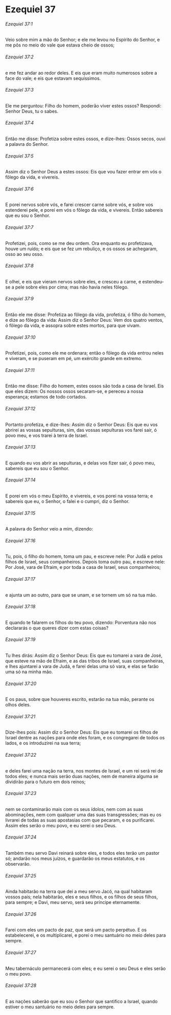 # Ezequiel 37

###### Ezequiel 37:1

Veio sobre mim a mão do Senhor; e ele me levou no Espírito do Senhor, e me pôs no meio do vale que estava cheio de ossos;

###### Ezequiel 37:2

e me fez andar ao redor deles. E eis que eram muito numerosos sobre a face do vale; e eis que estavam sequíssimos.

###### Ezequiel 37:3

Ele me perguntou: Filho do homem, poderão viver estes ossos? Respondi: Senhor Deus, tu o sabes.

###### Ezequiel 37:4

Então me disse: Profetiza sobre estes ossos, e dize-lhes: Ossos secos, ouvi a palavra do Senhor.

###### Ezequiel 37:5

Assim diz o Senhor Deus a estes ossos: Eis que vou fazer entrar em vós o fôlego da vida, e vivereis.

###### Ezequiel 37:6

E porei nervos sobre vós, e farei crescer carne sobre vós, e sobre vos estenderei pele, e porei em vós o fôlego da vida, e vivereis. Então sabereis que eu sou o Senhor.

###### Ezequiel 37:7

Profetizei, pois, como se me deu ordem. Ora enquanto eu profetizava, houve um ruído; e eis que se fez um rebuliço, e os ossos se achegaram, osso ao seu osso.

###### Ezequiel 37:8

E olhei, e eis que vieram nervos sobre eles, e cresceu a carne, e estendeu-se a pele sobre eles por cima; mas não havia neles fôlego.

###### Ezequiel 37:9

Então ele me disse: Profetiza ao fôlego da vida, profetiza, ó filho do homem, e dize ao fôlego da vida: Assim diz o Senhor Deus: Vem dos quatro ventos, ó fôlego da vida, e assopra sobre estes mortos, para que vivam.

###### Ezequiel 37:10

Profetizei, pois, como ele me ordenara; então o fôlego da vida entrou neles e viveram, e se puseram em pé, um exército grande em extremo.

###### Ezequiel 37:11

Então me disse: Filho do homem, estes ossos são toda a casa de Israel. Eis que eles dizem: Os nossos ossos secaram-se, e pereceu a nossa esperança; estamos de todo cortados.

###### Ezequiel 37:12

Portanto profetiza, e dize-lhes: Assim diz o Senhor Deus: Eis que eu vos abrirei as vossas sepulturas, sim, das vossas sepulturas vos farei sair, ó povo meu, e vos trarei à terra de Israel.

###### Ezequiel 37:13

E quando eu vos abrir as sepulturas, e delas vos fizer sair, ó povo meu, sabereis que eu sou o Senhor.

###### Ezequiel 37:14

E porei em vós o meu Espírito, e vivereis, e vos porei na vossa terra; e sabereis que eu, o Senhor, o falei e o cumpri, diz o Senhor.

###### Ezequiel 37:15

A palavra do Senhor veio a mim, dizendo:

###### Ezequiel 37:16

Tu, pois, ó filho do homem, toma um pau, e escreve nele: Por Judá e pelos filhos de Israel, seus companheiros. Depois toma outro pau, e escreve nele: Por José, vara de Efraim, e por toda a casa de Israel, seus companheiros;

###### Ezequiel 37:17

e ajunta um ao outro, para que se unam, e se tornem um só na tua mão.

###### Ezequiel 37:18

E quando te falarem os filhos do teu povo, dizendo: Porventura não nos declararás o que queres dizer com estas coisas?

###### Ezequiel 37:19

Tu lhes dirás: Assim diz o Senhor Deus: Eis que eu tomarei a vara de José, que esteve na mão de Efraim, e as das tribos de Israel, suas companheiras, e lhes ajuntarei a vara de Judá, e farei delas uma só vara, e elas se farão uma só na minha mão.

###### Ezequiel 37:20

E os paus, sobre que houveres escrito, estarão na tua mão, perante os olhos deles.

###### Ezequiel 37:21

Dize-lhes pois: Assim diz o Senhor Deus: Eis que eu tomarei os filhos de Israel dentre as nações para onde eles foram, e os congregarei de todos os lados, e os introduzirei na sua terra;

###### Ezequiel 37:22

e deles farei uma nação na terra, nos montes de Israel, e um rei será rei de todos eles; e nunca mais serão duas nações, nem de maneira alguma se dividirão para o futuro em dois reinos;

###### Ezequiel 37:23

nem se contaminarão mais com os seus ídolos, nem com as suas abominações, nem com qualquer uma das suas transgressões; mas eu os livrarei de todas as suas apostasias com que pecaram, e os purificarei. Assim eles serão o meu povo, e eu serei o seu Deus.

###### Ezequiel 37:24

Também meu servo Davi reinará sobre eles, e todos eles terão um pastor só; andarão nos meus juízos, e guardarão os meus estatutos, e os observarão.

###### Ezequiel 37:25

Ainda habitarão na terra que dei a meu servo Jacó, na qual habitaram vossos pais; nela habitarão, eles e seus filhos, e os filhos de seus filhos, para sempre; e Davi, meu servo, será seu príncipe eternamente.

###### Ezequiel 37:26

Farei com eles um pacto de paz, que será um pacto perpétuo. E os estabelecerei, e os multiplicarei, e porei o meu santuário no meio deles para sempre.

###### Ezequiel 37:27

Meu tabernáculo permanecerá com eles; e eu serei o seu Deus e eles serão o meu povo.

###### Ezequiel 37:28

E as nações saberão que eu sou o Senhor que santifico a Israel, quando estiver o meu santuário no meio deles para sempre.

